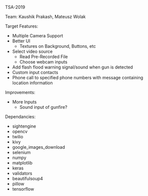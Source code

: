 TSA-2019

Team: Kaushik Prakash, Mateusz Wolak

Target Features:
- Multiple Camera Support
- Better UI
    - Textures on Background, Buttons, etc
- Select video source
    - Read Pre-Recorded File
    - Choose webcam inputs
- Add flash flood warning signal/sound when gun is detected
- Custom input contacts
- Phone call to specified phone numbers with message containing location information

Improvements:
- More Inputs
    - Sound input of gunfire?

Dependancies:
- sightengine
- opencv
- twilio
- kivy
- google_images_download
- selenium
- numpy
- matplotlib
- keras
- validators
- beautifulsoup4
- pillow
- tensorflow